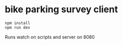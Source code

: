 # bike parking survey client

```
npm install
npm run dev
```

Runs watch on scripts and server on 8080